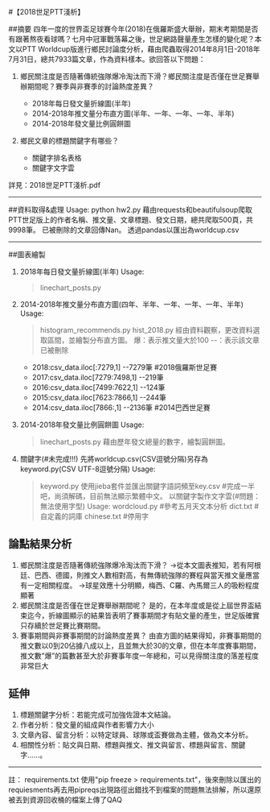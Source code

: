 #【2018世足PTT淺析】

##摘要
四年一度的世界盃足球賽今年(2018)在俄羅斯盛大舉辦，期末考期間是否有跟著熬夜看球嗎？七月中冠軍戰落幕之後，世足網路聲量產生怎樣的變化呢？本文以PTT Worldcup版進行鄉民討論度分析，藉由爬蟲取得2014年8月1日-2018年7月31日，總共7933篇文章，作為資料樣本。欲回答以下問題：

1. 鄉民關注度是否隨著傳統強隊爆冷淘汰而下滑？鄉民關注度是否僅在世足賽舉辦期間呢？賽季與非賽季的討論熱度差異？
    - 2018年每日發文量折線圖(半年)
    - 2014-2018年推文量分布直方圖(半年、一年、一年、一年、半年)
    - 2014-2018年發文量比例圓餅圖

2. 鄉民文章的標題關鍵字有哪些？
    - 關鍵字排名表格
    - 關鍵字文字雲

詳見：2018世足PTT淺析.pdf

-----

##資料取得&處理
    Usage:
    python hw2.py
藉由requests和beautifulsoup爬取PTT世足版上的作者名稱、推文量、文章標題、發文日期，總共爬取500頁，共9998筆。
已被刪除的文章回傳Nan。
透過pandas以匯出為worldcup.csv

-----

##圖表繪製
1.  2018年每日發文量折線圖(半年)
    Usage:
    > linechart_posts.py
2. 2014-2018年推文量分布直方圖(四年、半年、一年、一年、一年、半年)
    Usage:
    > histogram_recommends.py
    > hist_2018.py 
    經由資料觀察，更改資料選取區間，並繪製分布直方圖。
        爆：表示推文量大於100
        --：表示該文章已被刪除
    - 2018:csv_data.iloc[:7279,1]     --7279筆 #2018俄羅斯世足賽
    - 2017:csv_data.iloc[7279:7498,1] --219筆
    - 2016:csv_data.iloc[7499:7622,1] --124筆
    - 2015:csv_data.iloc[7623:7866,1] --244筆
    - 2014:csv_data.iloc[7866:,1]     --2136筆 #2014巴西世足賽

3. 2014-2018年發文量比例圓餅圖
    Usage:
    >linechart_posts.py
        藉由歷年發文總量的數字，繪製圓餅圖。
4.  關鍵字(#未完成!!!)
    先將worldcup.csv(CSV逗號分隔)另存為keyword.py(CSV UTF-8逗號分隔)
    Usage:
    > keyword.py
    使用jieba套件並匯出關鍵字語詞頻至key.csv
    #完成一半吧，尚須解碼，目前無法顯示繁體中文。
    以關鍵字製作文字雲(#問題：無法使用字型)
    Usage:
    > wordcloud.py #參考五月天文本分析
    > dict.txt     #自定義的詞庫
    > chinese.txt  #停用字

## 論點結果分析
1.	鄉民關注度是否隨著傳統強隊爆冷淘汰而下滑？
→從本文圖表推知，若有阿根廷、巴西、德國，則推文人數相對高，有無傳統強隊的賽程與當天推文量應當有一定相關程度。
→球星效應十分明顯，梅西、C羅、內馬爾三人的吸粉程度顯著
2.	鄉民關注度是否僅在世足賽舉辦期間呢？
是的，在本年度或是從上屆世界盃結束迄今，折線圖顯示的結果皆表明了賽事期間才有貼文量的產生，世足版確實只存續於世足賽比賽期間。
3.	賽事期間與非賽事期間的討論熱度差異？
由直方圖的結果得知，非賽事期間的推文數以0到20佔據八成以上，且並無大於30的文章，但在本年度賽事期間，推文數”爆”的篇數甚至大於非賽事年度一年總和，可以見得關注度的落差程度非常巨大


## 延伸
1.	標題關鍵字分析：若能完成可加強佐證本文結論。
2.	作者分析：發文量的組成與作者影響力大小
3.	文章內容、留言分析：以特定球員、球隊或盃賽做為主體，做為文本分析。
4.	相關性分析：貼文與日期、標題與推文、推文與留言、標題與留言、關鍵字……。

---
註： requirements.txt 使用"pip freeze > requirements.txt"，後來刪除以匯出的requiesments再去用pipreqs出現路徑出錯找不到檔案的問題無法排解，所以還原被丟到資源回收桶的檔案上傳了QAQ
